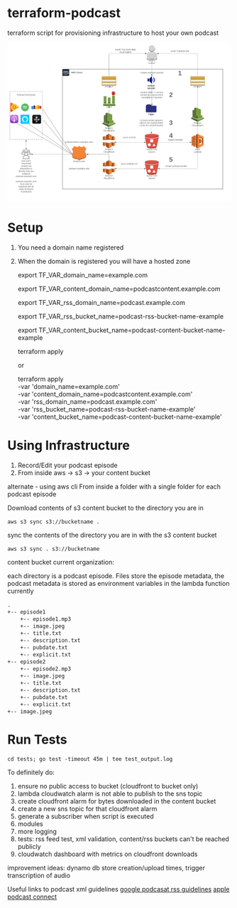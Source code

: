 # terraform-podcast
terraform script for provisioning infrastructure to host your own podcast

![Topology](podcast.jpeg)

# Setup

1) You need a domain name registered
2) When the domain is registered you will have a hosted zone

    export TF_VAR_domain_name=example.com
    
    export TF_VAR_content_domain_name=podcastcontent.example.com
    
    export TF_VAR_rss_domain_name=podcast.example.com
    
    export TF_VAR_rss_bucket_name=podcast-rss-bucket-name-example
    
    export TF_VAR_content_bucket_name=podcast-content-bucket-name-example
    
    terraform apply
    
    or
    
    terraform apply \
    -var 'domain_name=example.com' \
    -var 'content_domain_name=podcastcontent.example.com' \
    -var 'rss_domain_name=podcast.example.com' \
    -var 'rss_bucket_name=podcast-rss-bucket-name-example' \
    -var 'content_bucket_name=podcast-content-bucket-name-example'

# Using Infrastructure
1) Record/Edit your podcast episode
2) From inside aws -> s3 -> your content bucket
 
alternate - using aws cli
From inside a folder with a single folder for each podcast episode
    
  Download contents of s3 content bucket to the directory you are in

    aws s3 sync s3://bucketname .

  sync the contents of the directory you are in with the s3 content bucket

    aws s3 sync . s3://bucketname
    
content bucket current organization:

each directory is a podcast episode. Files store the episode metadata, the podcast metadata is stored as
environment variables in the lambda function currently

```
.
+-- episode1
    +-- episode1.mp3
    +-- image.jpeg
    +-- title.txt
    +-- description.txt
    +-- pubdate.txt
    +-- explicit.txt
+-- episode2
    +-- episode2.mp3
    +-- image.jpeg
    +-- title.txt
    +-- description.txt
    +-- pubdate.txt
    +-- explicit.txt
+-- image.jpeg
```

# Run Tests
    cd tests; go test -timeout 45m | tee test_output.log

To definitely do:
1) ensure no public access to bucket (cloudfront to bucket only)
2) lambda cloudwatch alarm is not able to publish to the sns topic
3) create cloudfront alarm for bytes downloaded in the content bucket
4) create a new sns topic for that cloudfront alarm
5) generate a subscriber when script is executed
6) modules
7) more logging
8) tests: rss feed test, xml validation, content/rss buckets can't be reached publicly
9) cloudwatch dashboard with metrics on cloudfront downloads

improvement ideas: dynamo db store creation/upload times, trigger transcription of audio

Useful links to podcast xml guidelines
[google podcasat rss guidelines](https://developers.google.com/search/docs/guides/podcast-guidelines)
[apple podcast connect](https://help.apple.com/itc/podcasts_connect/#/itcc0e1eaa94)
